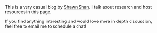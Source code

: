 This is a very casual blog by [Shawn Shan](https://www.shawnshan.com/). I talk about research and host resources in this page.

If you find anything interesting and would love more in depth discussion, feel free to email me to schedule a chat!